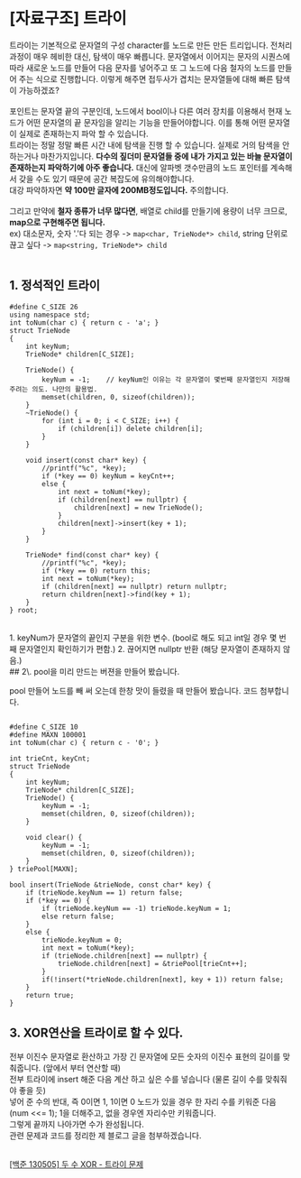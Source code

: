 # \[자료구조\] 트라이


트라이는 기본적으로 문자열의 구성 character를 노드로 만든 만든 트리입니다. 전처리 과정이 매우 헤비한 대신, 탐색이 매우 빠릅니다. 문자열에서 이어지는 문자의 시퀀스에 따라 새로운 노드를 만들어 다음 문자를 넣어주고 또 그 노드에 다음 철자의 노드를 만들어 주는 식으로 진행합니다. 이렇게 해주면 접두사가 겹치는 문자열들에 대해 빠른 탐색이 가능하겠죠? <br/>       
포인트는 문자열 끝의 구분인데, 노드에서 bool이나 다른 여러 장치를 이용해서 현재 노드가 어떤 문자열의 끝 문자임을 알리는 기능을 만들어야합니다. 이를 통해 어떤 문자열이 실제로 존재하는지 파악 할 수 있습니다.<br/>
트라이는 정말 정말 빠른 시간 내에 탐색을 진행 할 수 있습니다. 실제로 거의 탐색을 안 하는거나 마찬가지입니다. **다수의 짚더미 문자열들 중에 내가 가지고 있는 바늘 문자열이 존재하는지 파악하기에 아주 좋습니다.** 대신에 알파벳 갯수만큼의 노드 포인터를 계속해서 갖을 수도 있기 때문에 공간 복잡도에 유의해야합니다.    
대강 파악하자면 **약 100만 글자에 200MB정도입니다.** 주의합니다.    
<br/>
그리고 만약에 **철자 종류가 너무 많다면**, 배열로 child를 만들기에 용량이 너무 크므로, **map으로 구현해주면 됩니다.**   
ex) 대소문자, 숫자 '.'다 되는 경우 -> `map<char, TrieNode*> child`, string 단위로 끊고 싶다 -> `map<string, TrieNode*> child`     
  <br/>

## 1\. 정석적인 트라이

```
#define C_SIZE 26
using namespace std;
int toNum(char c) { return c - 'a'; }
struct TrieNode
{
    int keyNum;
    TrieNode* children[C_SIZE];

    TrieNode() {
        keyNum = -1;    // keyNum인 이유는 각 문자열이 몇번째 문자열인지 저장해주려는 의도. 나만의 활용법.
        memset(children, 0, sizeof(children));
    }
    ~TrieNode() {
        for (int i = 0; i < C_SIZE; i++) {
            if (children[i]) delete children[i];
        }
    }

    void insert(const char* key) {
        //printf("%c", *key);
        if (*key == 0) keyNum = keyCnt++;
        else {
            int next = toNum(*key);
            if (children[next] == nullptr) {
                children[next] = new TrieNode();
            }
            children[next]->insert(key + 1);
        }
    }

    TrieNode* find(const char* key) {
        //printf("%c", *key);
        if (*key == 0) return this;
        int next = toNum(*key);
        if (children[next] == nullptr) return nullptr;
        return children[next]->find(key + 1);
    }
} root;
```
<br/>
1.  keyNum가 문자열의 끝인지 구분을 위한 변수. (bool로 해도 되고 int일 경우 몇 번째 문자열인지 확인하기가 편함.)      
2.  끊어지면 nullptr 반환 (해당 문자열이 존재하지 않음.)      
<br/>
## 2\. pool을 미리 만드는 버젼을 만들어 봤습니다.     

pool 만들어 노드를 빼 써 오는데 한창 맛이 들렸을 때 만들어 봤습니다. 코드 첨부합니다.    

```

#define C_SIZE 10
#define MAXN 100001
int toNum(char c) { return c - '0'; }

int trieCnt, keyCnt;
struct TrieNode
{
    int keyNum;
    TrieNode* children[C_SIZE];
    TrieNode() {
        keyNum = -1;
        memset(children, 0, sizeof(children));
    }

    void clear() {
        keyNum = -1;
        memset(children, 0, sizeof(children));
    }
} triePool[MAXN];
​
bool insert(TrieNode &trieNode, const char* key) {
    if (trieNode.keyNum == 1) return false;
    if (*key == 0) {
        if (trieNode.keyNum == -1) trieNode.keyNum = 1;
        else return false;
    }
    else {
        trieNode.keyNum = 0;
        int next = toNum(*key);
        if (trieNode.children[next] == nullptr) {
            trieNode.children[next] = &triePool[trieCnt++];
        }
        if(!insert(*trieNode.children[next], key + 1)) return false;
    }
    return true;
}
```

## 3\. XOR연산을 트라이로 할 수 있다.    

전부 이진수 문자열로 환산하고 가장 긴 문자열에 모든 숫자의 이진수 표현의 길이를 맞춰줍니다. (앞에서 부터 연산할 때)     
전부 트라이에 insert 해준 다음 계산 하고 싶은 수를 넣습니다 (물론 길이 수를 맞춰줘야 좋을 듯)      
넣어 준 수의 반대, 즉 0이면 1, 1이면 0 노드가 있을 경우 한 자리 수를 키워준 다음 (num <<= 1); 1을 더해주고, 없을 경우엔 자리수만 키워줍니다.      
그렇게 끝까지 나아가면 수가 완성됩니다.    
​
관련 문제과 코드를 정리한 제 블로그 글을 첨부하겠습니다.    
<br/>

[[백준 130505] 두 수 XOR - 트라이 문제](https://dwaejinho.tistory.com/30)   
